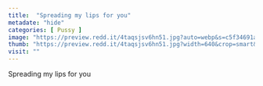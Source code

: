 ```yaml
---
title:  "Spreading my lips for you"
metadate: "hide"
categories: [ Pussy ]
image: "https://preview.redd.it/4taqsjsv6hn51.jpg?auto=webp&s=c5f34691af1321d2cde5aa7cf893c0be0dd3f6b8"
thumb: "https://preview.redd.it/4taqsjsv6hn51.jpg?width=640&crop=smart&auto=webp&s=7a82d59fbbfc3309ac790b75fa47d67b47d98024"
visit: ""
---
```

Spreading my lips for you

